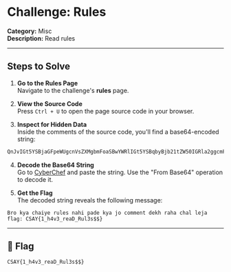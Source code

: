 # Challenge: Rules

**Category:** Misc  
**Description:** Read rules  

---

## Steps to Solve

1. **Go to the Rules Page**  
   Navigate to the challenge's **rules** page.

2. **View the Source Code**  
   Press `Ctrl + U` to open the page source code in your browser.

3. **Inspect for Hidden Data**  
   Inside the comments of the source code, you'll find a base64-encoded string:

```css
QnJvIGt5YSBjaGFpeWUgcnVsZXMgbmFoaSBwYWRlIGt5YSBqbyBjb21tZW50IGRla2ggcmFoYSBjaGFsIGxlamEgZmxhZzogQ1NBWXsxX2g0djNfcmVhRF9SdWwzcyQkfQ==
```


4. **Decode the Base64 String**  
Go to [CyberChef](https://gchq.github.io/CyberChef/) and paste the string. Use the "From Base64" operation to decode it.

5. **Get the Flag**  
The decoded string reveals the following message:

```
Bro kya chaiye rules nahi pade kya jo comment dekh raha chal leja flag: CSAY{1_h4v3_reaD_Rul3s$$}
```

---

## 🔐 Flag

```css
CSAY{1_h4v3_reaD_Rul3s$$}
```